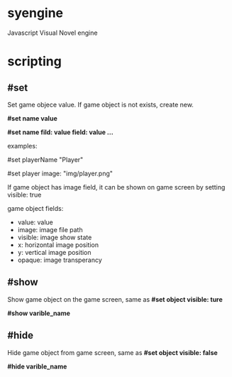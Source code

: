 # syengine
Javascript Visual Novel engine

# scripting

## #set

Set game objecе value. If game object is not exists, create new.

**#set name value**
 
**#set name fild: value field: value ...**

examples:

 #set playerName "Player"
 
 #set player image: "img/player.png"

If game object has image field, it can be shown on game screen by setting visible: true

game object fields:

* value: value
* image: image file path
* visible: image show state
* x: horizontal image position
* y: vertical image position
* opaque: image transperancy

## #show

Show game object on the game screen, same as **#set object visible: ture**

**#show varible_name**

## #hide

Hide game object from game screen, same as **#set object visible: false**

**#hide varible_name**
